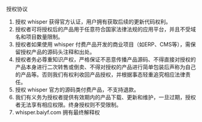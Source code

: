 授权协议
1. 授权 whisper 获得官方认证，用户拥有获取后续的更新代码权利。
2. 授权者可将授权后的产品用于任意符合国家法律法规的应用平台，并且不受域名和项目数量限制。
3. 授权者如果使用 whisper 付费产品开发的商业项目（如ERP、CMS等），需保留授权产品的源码头注释和出处。
4. 授权者务必尊重知识产权，严格保证不恶意传播产品源码、不得直接对授权的产品本身进行二次转售或倒卖、不得对授权的产品进行简单包装后声称为自己的产品等。否则我们有权利收回产品授权，并根据事态轻重追究相应法律责任。
5. 授权 whisper 官方的源码类付费产品，不支持退款。
6. 我们有义务为授权者提供有效期内的产品下载、更新和维护，一旦过期，授权者无法享有相应权限。终身授权则不受限制。
7. whisper.baiyf.com 拥有最终解释权
